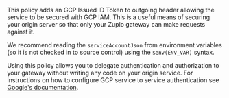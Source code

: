 This policy adds an GCP Issued ID Token to outgoing header allowing the service to be secured with GCP IAM. This is a useful means of securing your origin server so that only your Zuplo gateway can make requests against it.

We recommend reading the `serviceAccountJson` from environment variables (so it is not checked in to source control) using the `$env(ENV_VAR)` syntax.

Using this policy allows you to delegate authentication and authorization to your gateway without writing any code on your origin service. For instructions on how to configure GCP service to service authentication see [Google's documentation](https://cloud.google.com/run/docs/authenticating/service-to-service#use_workload_identity_federation_from_outside).
